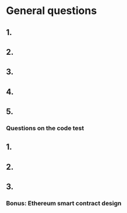# General questions

## 1. 

## 2.

## 3.

## 4.

## 5.


### Questions on the code test

## 1.

## 2.

## 3.


### Bonus: Ethereum smart contract design
